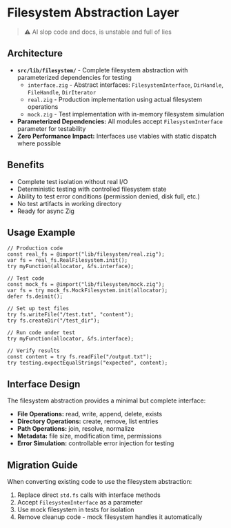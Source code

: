 # Filesystem Abstraction Layer

> ⚠️ AI slop code and docs, is unstable and full of lies

## Architecture

- **`src/lib/filesystem/`** - Complete filesystem abstraction with parameterized dependencies for testing
  - `interface.zig` - Abstract interfaces: `FilesystemInterface`, `DirHandle`, `FileHandle`, `DirIterator`
  - `real.zig` - Production implementation using actual filesystem operations
  - `mock.zig` - Test implementation with in-memory filesystem simulation
- **Parameterized Dependencies:** All modules accept `FilesystemInterface` parameter for testability
- **Zero Performance Impact:** Interfaces use vtables with static dispatch where possible

## Benefits

- Complete test isolation without real I/O
- Deterministic testing with controlled filesystem state
- Ability to test error conditions (permission denied, disk full, etc.)
- No test artifacts in working directory
- Ready for async Zig

## Usage Example

```zig
// Production code
const real_fs = @import("lib/filesystem/real.zig");
var fs = real_fs.RealFilesystem.init();
try myFunction(allocator, &fs.interface);

// Test code
const mock_fs = @import("lib/filesystem/mock.zig");
var fs = try mock_fs.MockFilesystem.init(allocator);
defer fs.deinit();

// Set up test files
try fs.writeFile("/test.txt", "content");
try fs.createDir("/test_dir");

// Run code under test
try myFunction(allocator, &fs.interface);

// Verify results
const content = try fs.readFile("/output.txt");
try testing.expectEqualStrings("expected", content);
```

## Interface Design

The filesystem abstraction provides a minimal but complete interface:

- **File Operations:** read, write, append, delete, exists
- **Directory Operations:** create, remove, list entries
- **Path Operations:** join, resolve, normalize
- **Metadata:** file size, modification time, permissions
- **Error Simulation:** controllable error injection for testing

## Migration Guide

When converting existing code to use the filesystem abstraction:

1. Replace direct `std.fs` calls with interface methods
2. Accept `FilesystemInterface` as a parameter
3. Use mock filesystem in tests for isolation
4. Remove cleanup code - mock filesystem handles it automatically
